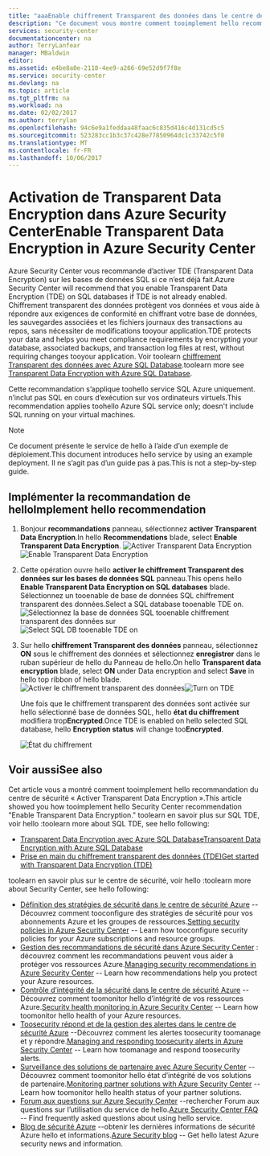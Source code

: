 ```yaml
---
title: "aaaEnable chiffrement Transparent des données dans le centre de sécurité Azure | Documents Microsoft"
description: "Ce document vous montre comment tooimplement hello recommandation du centre de sécurité Azure ** activer Transparent de données chiffrement **."
services: security-center
documentationcenter: na
author: TerryLanfear
manager: MBaldwin
editor: 
ms.assetid: e4be8a0e-2118-4ee9-a266-69e52d9f7f8e
ms.service: security-center
ms.devlang: na
ms.topic: article
ms.tgt_pltfrm: na
ms.workload: na
ms.date: 02/02/2017
ms.author: terrylan
ms.openlocfilehash: 94c6e9a1feddaa48faac6c835d416c4d131cd5c5
ms.sourcegitcommit: 523283cc1b3c37c428e77850964dc1c33742c5f0
ms.translationtype: MT
ms.contentlocale: fr-FR
ms.lasthandoff: 10/06/2017
---
```

# <a name="enable-transparent-data-encryption-in-azure-security-center"></a><span data-ttu-id="9f8dd-103">Activation de Transparent Data Encryption dans Azure Security Center</span><span class="sxs-lookup"><span data-stu-id="9f8dd-103">Enable Transparent Data Encryption in Azure Security Center</span></span>
<span data-ttu-id="9f8dd-104">Azure Security Center vous recommande d’activer TDE (Transparent Data Encryption) sur les bases de données SQL si ce n’est déjà fait.</span><span class="sxs-lookup"><span data-stu-id="9f8dd-104">Azure Security Center will recommend that you enable Transparent Data Encryption (TDE) on SQL databases if TDE is not already enabled.</span></span> <span data-ttu-id="9f8dd-105">Chiffrement transparent des données protègent vos données et vous aide à répondre aux exigences de conformité en chiffrant votre base de données, les sauvegardes associées et les fichiers journaux des transactions au repos, sans nécessiter de modifications tooyour application.</span><span class="sxs-lookup"><span data-stu-id="9f8dd-105">TDE protects your data and helps you meet compliance requirements by encrypting your database, associated backups, and transaction log files at rest, without requiring changes tooyour application.</span></span> <span data-ttu-id="9f8dd-106">Voir toolearn [chiffrement Transparent des données avec Azure SQL Database](https://msdn.microsoft.com/library/dn948096).</span><span class="sxs-lookup"><span data-stu-id="9f8dd-106">toolearn more see [Transparent Data Encryption with Azure SQL Database](https://msdn.microsoft.com/library/dn948096).</span></span>

<span data-ttu-id="9f8dd-107">Cette recommandation s’applique toohello service SQL Azure uniquement. n’inclut pas SQL en cours d’exécution sur vos ordinateurs virtuels.</span><span class="sxs-lookup"><span data-stu-id="9f8dd-107">This recommendation applies toohello Azure SQL service only; doesn't include SQL running on your virtual machines.</span></span>

> [!NOTE]
> <span data-ttu-id="9f8dd-108">Ce document présente le service de hello à l’aide d’un exemple de déploiement.</span><span class="sxs-lookup"><span data-stu-id="9f8dd-108">This document introduces hello service by using an example deployment.</span></span>  <span data-ttu-id="9f8dd-109">Il ne s’agit pas d’un guide pas à pas.</span><span class="sxs-lookup"><span data-stu-id="9f8dd-109">This is not a step-by-step guide.</span></span>
>
>

## <a name="implement-hello-recommendation"></a><span data-ttu-id="9f8dd-110">Implémenter la recommandation de hello</span><span class="sxs-lookup"><span data-stu-id="9f8dd-110">Implement hello recommendation</span></span>
1. <span data-ttu-id="9f8dd-111">Bonjour **recommandations** panneau, sélectionnez **activer Transparent Data Encryption**.</span><span class="sxs-lookup"><span data-stu-id="9f8dd-111">In hello **Recommendations** blade, select **Enable Transparent Data Encryption**.</span></span>
   <span data-ttu-id="9f8dd-112">![Activer Transparent Data Encryption][1]</span><span class="sxs-lookup"><span data-stu-id="9f8dd-112">![Enable Transparent Data Encryption][1]</span></span>
2. <span data-ttu-id="9f8dd-113">Cette opération ouvre hello **activer le chiffrement Transparent des données sur les bases de données SQL** panneau.</span><span class="sxs-lookup"><span data-stu-id="9f8dd-113">This opens hello **Enable Transparent Data Encryption on SQL databases** blade.</span></span> <span data-ttu-id="9f8dd-114">Sélectionnez un tooenable de base de données SQL chiffrement transparent des données.</span><span class="sxs-lookup"><span data-stu-id="9f8dd-114">Select a SQL database tooenable TDE on.</span></span>
   <span data-ttu-id="9f8dd-115">![Sélectionnez la base de données SQL tooenable chiffrement transparent des données sur][2]</span><span class="sxs-lookup"><span data-stu-id="9f8dd-115">![Select SQL DB tooenable TDE on][2]</span></span>
3. <span data-ttu-id="9f8dd-116">Sur hello **chiffrement Transparent des données** panneau, sélectionnez **ON** sous le chiffrement des données et sélectionnez **enregistrer** dans le ruban supérieur de hello du Panneau de hello.</span><span class="sxs-lookup"><span data-stu-id="9f8dd-116">On hello **Transparent data encryption** blade, select **ON** under Data encryption and select **Save** in hello top ribbon of hello blade.</span></span>
   <span data-ttu-id="9f8dd-117">![Activer le chiffrement transparent des données][3]</span><span class="sxs-lookup"><span data-stu-id="9f8dd-117">![Turn on TDE][3]</span></span>

   <span data-ttu-id="9f8dd-118">Une fois que le chiffrement transparent des données sont activée sur hello sélectionné base de données SQL, hello **état du chiffrement** modifiera trop**Encrypted**.</span><span class="sxs-lookup"><span data-stu-id="9f8dd-118">Once TDE is enabled on hello selected SQL database, hello **Encryption status** will change too**Encrypted**.</span></span>    

   ![État du chiffrement][4]

## <a name="see-also"></a><span data-ttu-id="9f8dd-120">Voir aussi</span><span class="sxs-lookup"><span data-stu-id="9f8dd-120">See also</span></span>
<span data-ttu-id="9f8dd-121">Cet article vous a montré comment tooimplement hello recommandation du centre de sécurité « Activer Transparent Data Encryption ».</span><span class="sxs-lookup"><span data-stu-id="9f8dd-121">This article showed you how tooimplement hello Security Center recommendation "Enable Transparent Data Encryption."</span></span> <span data-ttu-id="9f8dd-122">toolearn en savoir plus sur SQL TDE, voir hello :</span><span class="sxs-lookup"><span data-stu-id="9f8dd-122">toolearn more about SQL TDE, see hello following:</span></span>

* [<span data-ttu-id="9f8dd-123">Transparent Data Encryption avec Azure SQL Database</span><span class="sxs-lookup"><span data-stu-id="9f8dd-123">Transparent Data Encryption with Azure SQL Database</span></span>](https://msdn.microsoft.com/library/dn948096)
* [<span data-ttu-id="9f8dd-124">Prise en main du chiffrement transparent des données (TDE)</span><span class="sxs-lookup"><span data-stu-id="9f8dd-124">Get started with Transparent Data Encryption (TDE)</span></span>](../sql-data-warehouse/sql-data-warehouse-encryption-tde.md)

<span data-ttu-id="9f8dd-125">toolearn en savoir plus sur le centre de sécurité, voir hello :</span><span class="sxs-lookup"><span data-stu-id="9f8dd-125">toolearn more about Security Center, see hello following:</span></span>

* <span data-ttu-id="9f8dd-126">[Définition des stratégies de sécurité dans le centre de sécurité Azure](security-center-policies.md) --Découvrez comment tooconfigure des stratégies de sécurité pour vos abonnements Azure et les groupes de ressources.</span><span class="sxs-lookup"><span data-stu-id="9f8dd-126">[Setting security policies in Azure Security Center](security-center-policies.md) -- Learn how tooconfigure security policies for your Azure subscriptions and resource groups.</span></span>
* <span data-ttu-id="9f8dd-127">[Gestion des recommandations de sécurité dans Azure Security Center](security-center-recommendations.md) : découvrez comment les recommandations peuvent vous aider à protéger vos ressources Azure.</span><span class="sxs-lookup"><span data-stu-id="9f8dd-127">[Managing security recommendations in Azure Security Center](security-center-recommendations.md) -- Learn how recommendations help you protect your Azure resources.</span></span>
* <span data-ttu-id="9f8dd-128">[Contrôle d’intégrité de la sécurité dans le centre de sécurité Azure](security-center-monitoring.md) --Découvrez comment toomonitor hello d’intégrité de vos ressources Azure.</span><span class="sxs-lookup"><span data-stu-id="9f8dd-128">[Security health monitoring in Azure Security Center](security-center-monitoring.md) -- Learn how toomonitor hello health of your Azure resources.</span></span>
* <span data-ttu-id="9f8dd-129">[Toosecurity répond et de la gestion des alertes dans le centre de sécurité Azure](security-center-managing-and-responding-alerts.md) --Découvrez comment les alertes toosecurity toomanage et y répondre.</span><span class="sxs-lookup"><span data-stu-id="9f8dd-129">[Managing and responding toosecurity alerts in Azure Security Center](security-center-managing-and-responding-alerts.md) -- Learn how toomanage and respond toosecurity alerts.</span></span>
* <span data-ttu-id="9f8dd-130">[Surveillance des solutions de partenaire avec Azure Security Center](security-center-partner-solutions.md) --Découvrez comment toomonitor hello état d’intégrité de vos solutions de partenaire.</span><span class="sxs-lookup"><span data-stu-id="9f8dd-130">[Monitoring partner solutions with Azure Security Center](security-center-partner-solutions.md) -- Learn how toomonitor hello health status of your partner solutions.</span></span>
* <span data-ttu-id="9f8dd-131">[Forum aux questions sur Azure Security Center](security-center-faq.md) --rechercher Forum aux questions sur l’utilisation du service de hello.</span><span class="sxs-lookup"><span data-stu-id="9f8dd-131">[Azure Security Center FAQ](security-center-faq.md) -- Find frequently asked questions about using hello service.</span></span>
* <span data-ttu-id="9f8dd-132">[Blog de sécurité Azure](http://blogs.msdn.com/b/azuresecurity/) --obtenir les dernières informations de sécurité Azure hello et informations.</span><span class="sxs-lookup"><span data-stu-id="9f8dd-132">[Azure Security blog](http://blogs.msdn.com/b/azuresecurity/) -- Get hello latest Azure security news and information.</span></span>

<!--Image references-->
[1]: ./media/security-center-enable-tde-on-sql-databases/enable-tde.png
[2]:./media/security-center-enable-tde-on-sql-databases/transparent-data-encryption-blade.png
[3]: ./media/security-center-enable-tde-on-sql-databases/turn-on-tde.png
[4]: ./media/security-center-enable-tde-on-sql-databases/encrypted.png
